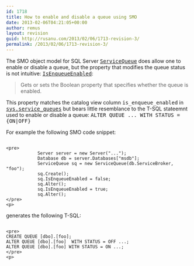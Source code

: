 ```yaml
---
id: 1718
title: How to enable and disable a queue using SMO
date: 2013-02-06T04:21:05+00:00
author: remus
layout: revision
guid: http://rusanu.com/2013/02/06/1713-revision-3/
permalink: /2013/02/06/1713-revision-3/
---
```

The SMO object model for SQL Server [<tt>ServiceQueue</tt>](http://msdn.microsoft.com/en-us/library/microsoft.sqlserver.management.smo.broker.servicequeue.aspx) does allow one to enable or disable a queue, but the property that modifies the queue status is not intuitive: [<tt>IsEnqueueEnabled</tt>](http://msdn.microsoft.com/en-us/library/microsoft.sqlserver.management.smo.broker.servicequeue.isenqueueenabled.aspx):

> Gets or sets the Boolean property that specifies whether the queue is enabled.

This property matches the catalog view column <tt>is_enqueue_enabled</tt> in [<tt>sys.service_queues</tt>](http://msdn.microsoft.com/en-us/library/ms187795.aspx) but bears little resemblance to the T-SQL stateemnt used to enable or disable a queue: <tt>ALTER QUEUE ... WITH STATUS = {ON|OFF}</tt>

For example the following SMO code snippet:


<code class="prettyprint lang-sql">
&lt;pre>
            Server server = new Server("...");
            Database db = server.Databases["msdb"];
            ServiceQueue sq = new ServiceQueue(db.ServiceBroker, "foo");
            sq.Create();
            sq.IsEnqueueEnabled = false;
            sq.Alter();
            sq.IsEnqueueEnabled = true;
            sq.Alter();
&lt;/pre>
&lt;p></code>

generates the following T-SQL:


<code class="prettyprint lang-sql">
&lt;pre>
CREATE QUEUE [dbo].[foo];
ALTER QUEUE [dbo].[foo]  WITH STATUS = OFF ...;
ALTER QUEUE [dbo].[foo] WITH STATUS = ON ...;
&lt;/pre>
&lt;p></code>